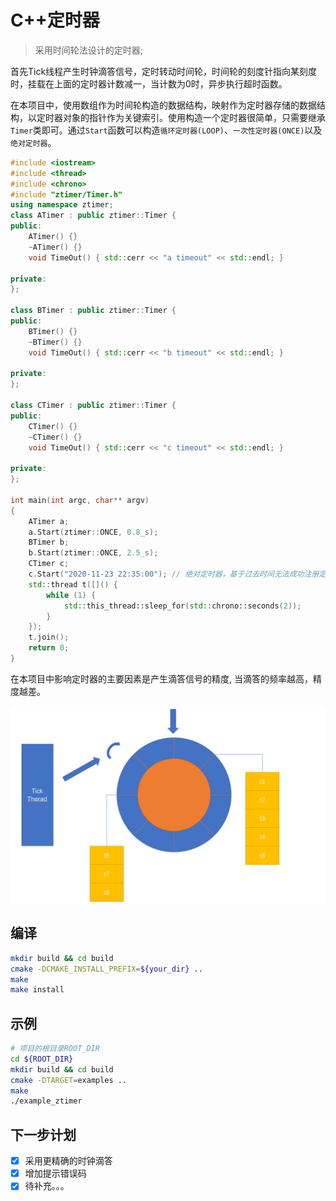 # C++定时器

> 采用时间轮法设计的定时器;

首先Tick线程产生时钟滴答信号，定时转动时间轮，时间轮的刻度针指向某刻度时，挂载在上面的定时器计数减一，当计数为0时，异步执行超时函数。

在本项目中，使用数组作为时间轮构造的数据结构，映射作为定时器存储的数据结构，以定时器对象的指针作为关键索引。使用构造一个定时器很简单，只需要继承`Timer`类即可。通过`Start`函数可以构造`循环定时器(LOOP)`、`一次性定时器(ONCE)`以及`绝对定时器`。

```cpp
#include <iostream>
#include <thread>
#include <chrono>
#include "ztimer/Timer.h"
using namespace ztimer;
class ATimer : public ztimer::Timer {
public:
    ATimer() {}
    ~ATimer() {}
    void TimeOut() { std::cerr << "a timeout" << std::endl; }

private:
};

class BTimer : public ztimer::Timer {
public:
    BTimer() {}
    ~BTimer() {}
    void TimeOut() { std::cerr << "b timeout" << std::endl; }

private:
};

class CTimer : public ztimer::Timer {
public:
    CTimer() {}
    ~CTimer() {}
    void TimeOut() { std::cerr << "c timeout" << std::endl; }

private:
};

int main(int argc, char** argv)
{
    ATimer a;
    a.Start(ztimer::ONCE, 0.8_s);
    BTimer b;
    b.Start(ztimer::ONCE, 2.5_s);
    CTimer c;
    c.Start("2020-11-23 22:35:00"); // 绝对定时器，基于过去时间无法成功注册定时器
    std::thread t([]() {
        while (1) {
            std::this_thread::sleep_for(std::chrono::seconds(2));
        }
    });
    t.join();
    return 0;
}
```

在本项目中影响定时器的主要因素是产生滴答信号的精度, 当滴答的频率越高，精度越差。

![](https://raw.githubusercontent.com/AZMDDY/imgs/master/20201115121300.png)

## 编译

```bash
mkdir build && cd build
cmake -DCMAKE_INSTALL_PREFIX=${your_dir} ..
make
make install
```

## 示例

```bash
# 项目的根目录ROOT_DIR
cd ${ROOT_DIR}
mkdir build && cd build
cmake -DTARGET=examples ..
make
./example_ztimer
```

## 下一步计划

- [x] 采用更精确的时钟滴答
- [x] 增加提示错误码
- [x] 待补充。。。
